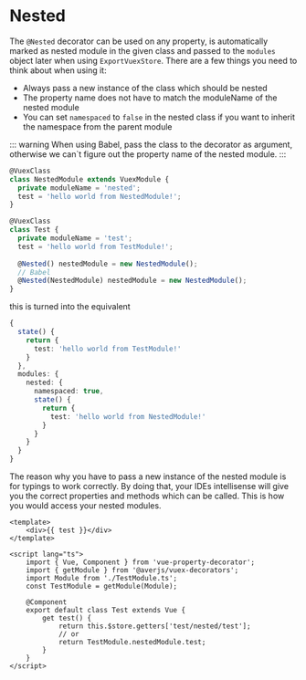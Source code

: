 # Nested

The `@Nested` decorator can be used on any property, is automatically marked as nested module in the given class and passed to the `modules` object later when using `ExportVuexStore`. There are a few things you need to think about when using it:

- Always pass a new instance of the class which should be nested
- The property name does not have to match the moduleName of the nested module
- You can set `namespaced` to `false` in the nested class if you want to inherit the namespace from the parent module

::: warning
When using Babel, pass the class to the decorator as argument, otherwise we can`t figure out the property name of the nested module.
:::

```typescript
@VuexClass
class NestedModule extends VuexModule {
  private moduleName = 'nested';
  test = 'hello world from NestedModule!';
}

@VuexClass
class Test {
  private moduleName = 'test';
  test = 'hello world from TestModule!';
  
  @Nested() nestedModule = new NestedModule();
  // Babel
  @Nested(NestedModule) nestedModule = new NestedModule();
}
```

this is turned into the equivalent

```typescript
{
  state() {
    return {
      test: 'hello world from TestModule!'
    }
  },
  modules: {
    nested: {
      namespaced: true,
      state() {
        return {
          test: 'hello world from NestedModule!'
        }
      }
    }
  }
}
```

The reason why you have to pass a new instance of the nested module is for typings to work correctly. By doing that, your IDEs intellisense will give you the correct properties and methods which can be called. This is how you would access your nested modules.

```vue
<template>
    <div>{{ test }}</div>
</template>

<script lang="ts">
    import { Vue, Component } from 'vue-property-decorator';
    import { getModule } from '@averjs/vuex-decorators';
    import Module from './TestModule.ts';
    const TestModule = getModule(Module);

    @Component
    export default class Test extends Vue {
        get test() {
            return this.$store.getters['test/nested/test'];
            // or
            return TestModule.nestedModule.test;
        }
    }
</script>
```